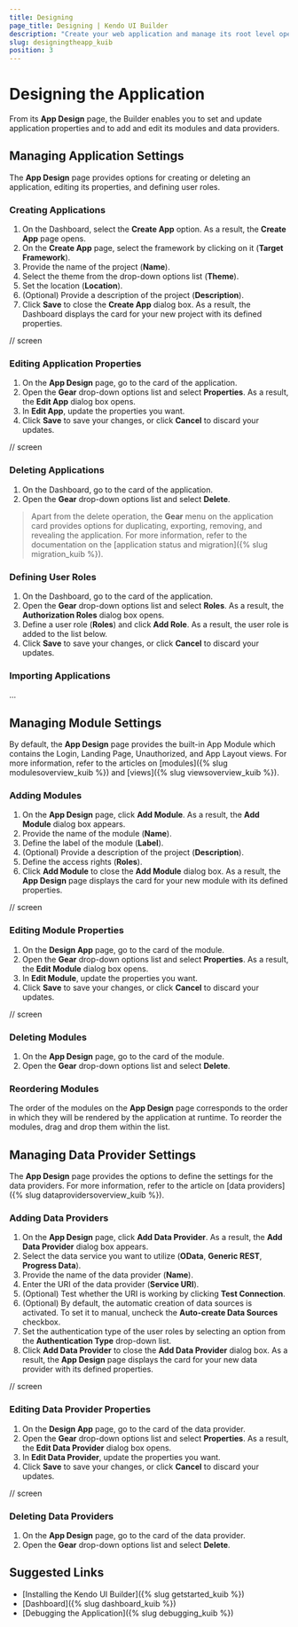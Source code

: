 ```yaml
---
title: Designing
page_title: Designing | Kendo UI Builder
description: "Create your web application and manage its root level operation from the App Design page which is provided by the Kendo UI Builder."
slug: designingtheapp_kuib
position: 3
---
```


# Designing the Application

From its **App Design** page, the Builder enables you to set and update application properties and to add and edit its modules and data providers.  

## Managing Application Settings

The **App Design** page provides options for creating or deleting an application, editing its properties, and defining user roles.

### Creating Applications

1. On the Dashboard, select the **Create App** option. As a result, the **Create App** page opens.
1. On the **Create App** page, select the framework by clicking on it (**Target Framework**).
1. Provide the name of the project (**Name**).
1. Select the theme from the drop-down options list (**Theme**).
1. Set the location (**Location**).
1. (Optional) Provide a description of the project (**Description**).
1. Click **Save** to close the **Create App** dialog box. As a result, the Dashboard displays the card for your new project with its defined properties.

// screen

### Editing Application Properties

1. On the **App Design** page, go to the card of the application.
1. Open the **Gear** drop-down options list and select **Properties**. As a result, the **Edit App** dialog box opens.
1. In **Edit App**, update the properties you want.
1. Click **Save** to save your changes, or click **Cancel** to discard your updates.

// screen  

### Deleting Applications

1. On the Dashboard, go to the card of the application.
1. Open the **Gear** drop-down options list and select **Delete**.

> Apart from the delete operation, the **Gear** menu on the application card provides options for duplicating, exporting, removing, and revealing the application. For more information, refer to the documentation on the [application status and migration]({% slug migration_kuib %}).

### Defining User Roles

1. On the Dashboard, go to the card of the application.
1. Open the **Gear** drop-down options list and select **Roles**. As a result, the **Authorization Roles** dialog box opens.
1. Define a user role (**Roles**) and click **Add Role**. As a result, the user role is added to the list below.
1. Click **Save** to save your changes, or click **Cancel** to discard your updates.

### Importing Applications

...

## Managing Module Settings

By default, the **App Design** page provides the built-in App Module which contains the Login, Landing Page, Unauthorized, and App Layout views. For more information, refer to the articles on [modules]({% slug modulesoverview_kuib %}) and [views]({% slug viewsoverview_kuib %}).

### Adding Modules

1. On the **App Design** page, click **Add Module**. As a result, the **Add Module** dialog box appears.
1. Provide the name of the module (**Name**).
1. Define the label of the module (**Label**).
1. (Optional) Provide a description of the project (**Description**).
1. Define the access rights (**Roles**).
1. Click **Add Module** to close the **Add Module** dialog box. As a result, the **App Design** page displays the card for your new module with its defined properties.

// screen

### Editing Module Properties

1. On the **Design App** page, go to the card of the module.
1. Open the **Gear** drop-down options list and select **Properties**. As a result, the **Edit Module** dialog box opens.
1. In **Edit Module**, update the properties you want.
1. Click **Save** to save your changes, or click **Cancel** to discard your updates.

// screen

### Deleting Modules

1. On the **App Design** page, go to the card of the module.
1. Open the **Gear** drop-down options list and select **Delete**.

### Reordering Modules 

The order of the modules on the **App Design** page corresponds to the order in which they will be rendered by the application at runtime. To reorder the modules, drag and drop them within the list.

## Managing Data Provider Settings

The **App Design** page provides the options to define the settings for the data providers. For more information, refer to the article on [data providers]({% slug dataprovidersoverview_kuib %}).

### Adding Data Providers

1. On the **App Design** page, click **Add Data Provider**. As a result, the **Add Data Provider** dialog box appears.
1. Select the data service you want to utilize (**OData**, **Generic REST**, **Progress Data**).
1. Provide the name of the data provider (**Name**).
1. Enter the URI of the data provider (**Service URI**).
1. (Optional) Test whether the URI is working by clicking **Test Connection**.
1. (Optional) By default, the automatic creation of data sources is activated. To set it to manual, uncheck the **Auto-create Data Sources** checkbox.
1. Set the authentication type of the user roles by selecting an option from the **Authentication Type** drop-down list.
1. Click **Add Data Provider** to close the **Add Data Provider** dialog box. As a result, the **App Design** page displays the card for your new data provider with its defined properties.

// screen

### Editing Data Provider Properties

1. On the **Design App** page, go to the card of the data provider.
1. Open the **Gear** drop-down options list and select **Properties**. As a result, the **Edit Data Provider** dialog box opens.
1. In **Edit Data Provider**, update the properties you want.
1. Click **Save** to save your changes, or click **Cancel** to discard your updates.

// screen

### Deleting Data Providers

1. On the **App Design** page, go to the card of the data provider.
1. Open the **Gear** drop-down options list and select **Delete**.

## Suggested Links

* [Installing the Kendo UI Builder]({% slug getstarted_kuib %})
* [Dashboard]({% slug dashboard_kuib %})
* [Debugging the Application]({% slug debugging_kuib %})
